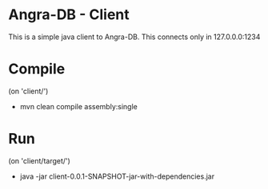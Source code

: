 # Angra-DB - Client

This is a simple java client to Angra-DB. This connects only in 127.0.0.0:1234

# Compile 

 (on 'client/') 
 * mvn clean compile assembly:single

# Run

 (on 'client/target/')
 * java -jar client-0.0.1-SNAPSHOT-jar-with-dependencies.jar
